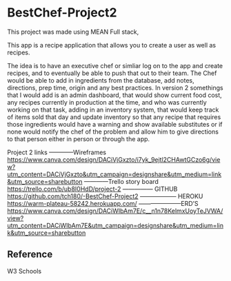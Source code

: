 # BestChef-Project2

This project was made using MEAN Full stack, 

This app is a recipe application that allows you to create a user as well as recipes. 

The idea is to have an executive chef or simliar log on to the app and create recipes,  and to eventually be able to push that out to their team. The Chef would be able to add in ingredients  from the database, add notes, directions, prep time, origin and any best practices. 
In version 2 somethings that I would add is an admin dashboard, that would show current food cost, any recipes currently in production at the time, and who was currently working on that task, adding in an inventory system, that would keep track of items sold that day and update inventory so that any recipe that requires those ingredients would have a warning and show available substitutes or if none would notify the chef of the problem and allow him to give directions to that person either in person or through the app. 























Project 2 links 
————Wireframes
https://www.canva.com/design/DACiVjGxzto/i7yk_9ejtl2CHAwtGCzo6g/view?utm_content=DACiVjGxzto&utm_campaign=designshare&utm_medium=link&utm_source=sharebutton
————Trello story board 
https://trello.com/b/ub8I0HdD/project-2
————— GITHUB
https://github.com/tch180/-BestChef-Project2
—————— HEROKU
https://warm-plateau-58242.herokuapp.com/
———————ERD’S
https://www.canva.com/design/DACiWIbAm7E/c__n1n78KelmxUoyTeJVWA/view?utm_content=DACiWIbAm7E&utm_campaign=designshare&utm_medium=link&utm_source=sharebutton

## Reference
W3 Schools 